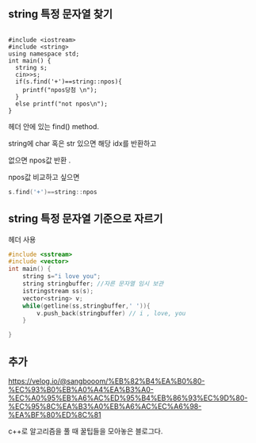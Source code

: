 ## string 특정 문자열 찾기

```

#include <iostream>
#include <string>
using namespace std;
int main() {
  string s;
  cin>>s;
  if(s.find('+')==string::npos){
    printf("npos당첨 \n");
  }
  else printf("not npos\n");
}
```

<string> 헤더 안에 있는 find() method.

string에 char 혹은 str 있으면  해당 idx를 반환하고

없으면 npos값 반환 .

npos값 비교하고 싶으면 

```c++
s.find('+')==string::npos
```

## string 특정 문자열 기준으로 자르기

<sstream> 헤더 사용

```c++
#include <sstream>
#include <vector>
int main() {
	string s="i love you";
	string stringbuffer; //자른 문자열 임시 보관
	istringstream ss(s);
	vector<string> v;
	while(getline(ss,stringbuffer,' ')){
		v.push_back(stringbuffer) // i , love, you
	}

}
```





## 추가

https://velog.io/@sangbooom/%EB%82%B4%EA%B0%80-%EC%93%B0%EB%A0%A4%EA%B3%A0-%EC%A0%95%EB%A6%AC%ED%95%B4%EB%86%93%EC%9D%80-%EC%95%8C%EA%B3%A0%EB%A6%AC%EC%A6%98-%EA%BF%80%ED%8C%81

c++로 알고리즘을 풀 때 꿀팁들을 모아놓은 블로그다.